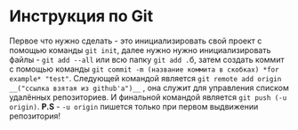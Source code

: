 # Инструкция по Git

Первое что нужно сделать - это инициализировать свой проект с помощью команды `git init`, далее нужно нужно инициализировать файлы - `git add --all` или всю папку `git add .`б, затем создать коммит с помощью команды `git commit -m (название коммита в скобках) *for example* "test"`. Следующей командой является `git remote add origin __("ссылка взятая из github'a")__` , она служит для управления списком удалённых репозиториев. И финальной командой является `git push (-u origin)`. **P.S** - `-u origin` пишется только при первом выдвижении репозитория!